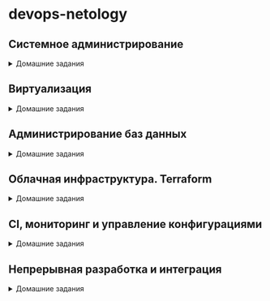 # **devops-netology**

## Системное администрирование
<details><summary>Домашние задания</summary>

* Home_Work_(2.1) - Системы контроля версий
* Home_Work_(2.2) - Основы Git
* Home_Work_(2.3) - Ветвления в Git
* Home_Work_(2.4) - Инструменты Git
* Home_Work_(3.1) - Работа в терминале. Лекция 1
* Home_Work_(3.2) - Работа в терминале. Лекция 2
* Home_Work_(3.3) - Операционные системы. Лекция 1
* Home_work_(3.4) - Операционные системы. Лекция 2
* Home_work_(3.5) - Файловые системы
* Home_Work_(3.6) - Компьютерные сети. Лекция 1
* Home_Work_(3.7) - Компьютерные сети. Лекция 2
* Home_Work_(3.8) - Компьютерные сети.Лекция 3
* Home_Work_(3.9) - Элементы безопасности информационных систем
* Home_Work_(4.1) - Командная оболочка Bash
* Home_Work_(4.2) - Использование Python для решения типовых DevOps задач.
* Home_Work_(4.3) - Языки разметки JSON и YAML
</details>

## Виртуализация
<details><summary>Домашние задания</summary>

* Home_Work_(5.1) - Введение в виртуализацию. Типы и функции гипервизоров.
* Home_Work_(5.2) - Применение принципов IaaC в работе с виртуальными машинами
* Home_Work_(5.3) - Введение. Экосистема. Архитектура. Жизненный цикл Docker-контейнера
* Home_Work_(5.4) - Оркестрация группой Docker-контейнеров на примере Docker Compose
* Home_work_(5.5) - Оркестрация кластером Docker контейнеров на примере Docker Swarm
</details>

## Администрирование баз данных
<details><summary>Домашние задания</summary>

* Home_Work_(6.1) - Типы и структура СУБД
* Home_Work_(6.2) - SQL
* Home_Work_(6.3) - MySQL
* Home_Work_(6.4) - PostgreSQL
* Home_Work_(6.5) - Elasticsearch
</details>

## Облачная инфраструктура. Terraform
<details><summary>Домашние задания</summary>

* Home_Work_(7.1) - Введение в Terraform  
* Home_Work_(7.2) - Основы Terraform. Yandex Cloud  
* Home_Work_(7.3) - Управляющие конструкции в коде Terraform  
* Home_Work_(7.4) - Продвинутые методы работы с Terraform"
</details>

## CI, мониторинг и управление конфигурациями
<details><summary>Домашние задания</summary>

* Home_Work_(8.1) - Введение в Ansible  
* Home_work_(8.2) - Работа с Playbook
* Home_Work_(8.3) - Использование Ansible
* Home_Work_(8.4) - Работа с roles
</details> 

## Непрерывная разработка и интеграция

<details><summary>Домашние задания</summary>  

* Home_Work_(9.1) - Жизненный цикл ПО
</details>
